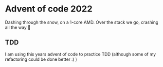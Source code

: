 # Advent of code 2022

Dashing through the snow, on a 1-core AMD. Over the stack we go, crashing all the way 🎄

## TDD
I am using this years advent of code to practice TDD (although some of my refactoring could be done better :) )